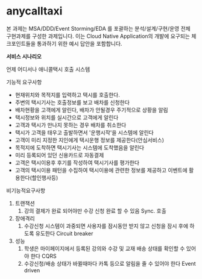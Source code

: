 # anycalltaxi

본 과제는 MSA/DDD/Event Storming/EDA 를 포괄하는 분석/설계/구현/운영 전체 구현과제를 구성한 과제입니다. 이는 Cloud Native Application의 개발에 요구되는 체크포인트들을 통과하기 위한 예시 답안을 포함합니다.

**서비스 시나리오**

언제 어디서나 애니콜택시 호출 시스템

기능적 요구사항

- 현재위치와 목적지를 입력하고 택시를 호출한다.
- 주변의 택시기사는 호출정보를 보고 배차를 신청한다
- 배차현황을 고객에게 알린다, 배차가 안될경우 주기적으로 상황을 알림
- 택시정보와 위치를 실시간으로 고객에게 알린다
- 고객과 택시가 만나지 못하는 경우 배차를 취소한다
- 택시가 고객을 태우고 출발하면서 '운행시작'을 시스템에 알린다
- 고객이 미리 지정한 지인에게 택시운행 정보를 제공한다(안심서비스)
- 목적지에 도착하면 택시기사는 시스템에 도착했음을 알린다
- 미리 등록되어 있던 신용카드로 자동결제
- 고객은 택시이용후 후기를 작성하여 택시기사를 평가한다
- 고객의 택시이용 패턴을 수집하여 택시이용에 관련한 정보를 제공하고 이벤트에 활용한다(할인행사등)



비기능적요구사항

1. 트랜잭션
   1. 강의 결제가 완료 되어야만 수강 신청 완료 할 수 있음 Sync. 호출
2. 장애격리
   1. 수강신청 시스템이 과중되면 사용자를 잠시동안 받지 않고 신청을 잠시 후에 하도록 유도한다 Circuit breaker
3. 성능
   1. 학생은 마이페이지에서 등록된 강의와 수강 및 교재 배송 상태를 확인할 수 있어야 한다 CQRS
   2. 수강신청/배송 상태가 바뀔때마다 카톡 등으로 알림을 줄 수 있어야 한다 Event driven



